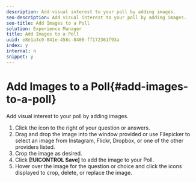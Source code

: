 ```yaml
---
description: Add visual interest to your poll by adding images.
seo-description: Add visual interest to your poll by adding images.
seo-title: Add Images to a Poll
solution: Experience Manager
title: Add Images to a Poll
uuid: e8e1a3c0-041e-458c-8408-ff172361f93a
index: y
internal: n
snippet: y
---
```


# Add Images to a Poll{#add-images-to-a-poll}

Add visual interest to your poll by adding images.

1. Click the icon to the right of your question or answers.
1. Drag and drop the image into the window provided or use Filepicker to select an image from Instagram, Flickr, Dropbox, or one of the other providers listed.
1. Crop the image as desired.
1. Click **[!UICONTROL Save]** to add the image to your Poll.
1. Hover over the image for the question or choice and click the icons displayed to crop, delete, or replace the image.
